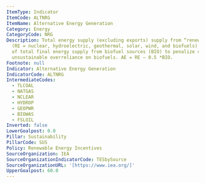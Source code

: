 ```yaml
---
ItemType: Indicator
ItemCode: ALTNRG
ItemName: Alternative Energy Generation
Category: Energy
CategoryCode: NRG
Description: Total energy supply (excluding exports) supply from “renewable sources”
  (RE = nuclear, hydroelectric, geothermal, solar, wind, and biofuels) minus half
  of total final energy supply from biofuel sources (BIO) to penalize countries for
  unsustainable overreliance on biofuels. AE = RE – 0.5 *BIO.
Footnote: null
Indicator: Alternative Energy Generation
IndicatorCode: ALTNRG
IntermediateCodes:
  - TLCOAL
  - NATGAS
  - NCLEAR
  - HYDROP
  - GEOPWR
  - BIOWAS
  - FSLOIL
Inverted: false
LowerGoalpost: 0.0
Pillar: Sustainability
PillarCode: SUS
Policy: Renewable Energy Incentives
SourceOrganization: IEA
SourceOrganizationIndicatorCode: TESbySource
SourceOrganizationURL: '[https://www.iea.org/]'
UpperGoalpost: 60.0
---
```



